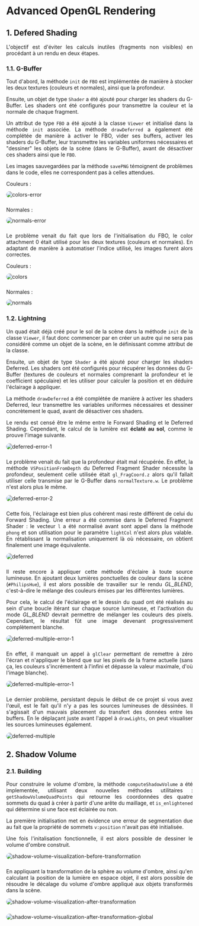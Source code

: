 # Advanced OpenGL Rendering

## 1. Defered Shading

L'objectif est d'éviter les calculs inutiles (fragments non visibles) en procédant à un rendu en deux étapes.

### 1.1. G-Buffer

Tout d'abord, la méthode `init` de `FBO` est implémentée de manière à stocker les deux textures (couleurs et normales), ainsi que la profondeur.

Ensuite, un objet de type `Shader` a été ajouté pour charger les shaders du G-Buffer. Les shaders ont été configurés pour transmettre la couleur et la normale de chaque fragment.

Un attribut de type `FBO` a été ajouté à la classe `Viewer` et initialisé dans la méthode `init` associée. La méthode `drawDeferred` a également été complétée de manière à activer le FBO, vider ses buffers, activer les shaders du G-Buffer, leur transmettre les variables uniformes nécessaires et "dessiner" les objets de la scène (dans le G-Buffer), avant de désactiver ces shaders ainsi que le `FBO`.

Les images sauvegardées par la méthode `savePNG` témoignent de problèmes dans le code, elles ne correspondent pas à celles attendues.

Couleurs : ![colors-error](images/colors-error.png)

Normales : ![normals-error](images/normals-error.png)

Le problème venait du fait que lors de l'initialisation du FBO, le color attachment 0 était utilisé pour les deux textures (couleurs et normales). En adaptant de manière à automatiser l'indice utilisé, les images furent alors correctes.

Couleurs : ![colors](images/colors.png)
Normales : ![normals](images/normals.png)

### 1.2. Lightning

Un quad était déjà créé pour le sol de la scène dans la méthode `init` de la classe `Viewer`, il faut donc commencer par en créer un autre qui ne sera pas considéré comme un objet de la scène, en le définissant comme attribut de la classe.

Ensuite, un objet de type `Shader` a été ajouté pour charger les shaders Deferred. Les shaders ont été configurés pour récupérer les données du G-Buffer (textures de couleurs et normales comprenant la profondeur et le coefficient spéculaire) et les utiliser pour calculer la position et en déduire l'éclairage à appliquer.

La méthode `drawDeferred` a été complétée de manière à activer les shaders Deferred, leur transmettre les variables uniformes nécessaires et dessiner concrètement le quad, avant de désactiver ces shaders.

Le rendu est censé être le même entre le Forward Shading et le Deferred Shading. Cependant, le calcul de la lumière est **éclaté au sol**, comme le prouve l'image suivante.

![deferred-error-1](images/deferred-error-1.gif)

Le problème venait du fait que la profondeur était mal récupérée. En effet, la méthode `VSPositionFromDepth` du Deferred Fragment Shader nécessite la profondeur, seulement celle utilisée était `gl_FragCoord.z` alors qu'il fallait utiliser celle transmise par le G-Buffer dans `normalTexture.w`. Le problème n'est alors plus le même.

![deferred-error-2](images/deferred-error-2.gif)

Cette fois, l'éclairage est bien plus cohérent masi reste différent de celui du Forward Shading. Une erreur a été commise dans le Deferred Fragment Shader : le vecteur `l` a été normalisé avant sont appel dans la méthode `phong` et son utilisation pour le paramètre `lightCol` n'est alors plus valable. En rétablissant la normalisation uniquement là où nécessaire, on obtient finalement une image équivalente.

![deferred](images/deferred.gif)

Il reste encore à appliquer cette méthode d'éclaire à toute source lumineuse. En ajoutant deux lumières ponctuelles de couleur dans la scène (`#PhilipsHue`), il est alors possible de travailler sur le rendu *GL_BLEND*, c'est-à-dire le mélange des couleurs émises par les différentes lumières.

Pour cela, le calcul de l'éclairage et le dessin du quad ont été réalisés au sein d'une boucle itérant sur chaque source lumineuse, et l'activation du mode *GL_BLEND* devrait permettre de mélanger les couleurs des pixels. Cependant, le résultat fût une image devenant progressivement complètement blanche.

![deferred-multiple-error-1](images/deferred-multiple-error-1.gif)

En effet, il manquait un appel à `glClear` permettant de remettre à zéro l'écran et n'appliquer le blend que sur les pixels de la frame actuelle (sans ça, les couleurs s'incrémentent à l'infini et dépasse la valeur maximale, d'où l'image blanche).

![deferred-multiple-error-1](images/deferred-multiple-error-2.gif)

Le dernier problème, persistant depuis le début de ce projet si vous avez l'œuil, est le fait qu'il n'y a pas les sources lumineuses de déssinées. Il s'agissait d'un mauvais placement du transfert des données entre les buffers. En le déplaçant juste avant l'appel à `drawLights`, on peut visualiser les sources lumineuses également.

![deferred-multiple](images/deferred-multiple.gif)

## 2. Shadow Volume

### 2.1. Building

Pour construire le volume d'ombre, la méthode `computeShadowVolume` a été implementée, utilisant deux nouvelles méthodes utilitaires : `getShadowVolumeQuadPoints` qui retourne les coordonnées des quatre sommets du quad à créer à partir d'une arête du maillage, et `is_enlightened` qui détermine si une face est éclairée ou non.

La première initialisation met en évidence une erreur de segmentation due au fait que la propriété de sommets `v:position` n'avait pas été initialisée.

Une fois l'initalisation fonctionnelle, il est alors possible de dessiner le volume d'ombre construit.

![shadow-volume-visualization-before-transformation](images/shadow-volume-visualization-before-transformation.png)

En appliquant la transformation de la sphère au volume d'ombre, ainsi qu'en calculant la position de la lumière en espace objet, il est alors possible de résoudre le décalage du volume d'ombre appliqué aux objets transformés dans la scène. 

![shadow-volume-visualization-after-transformation](images/shadow-volume-visualization-after-transformation.png)

![shadow-volume-visualization-after-transformation-global](images/shadow-volume-visualization-after-transformation-global.png)


<style>
    body {
        width: 600px;
        margin: auto;
    }

    p {
        text-align: justify;
    }

    img {
        display: block;
        border-radius: 12px;
        box-shadow: 12px;
        margin: 12px 0 24px 0;
    }
</style>

